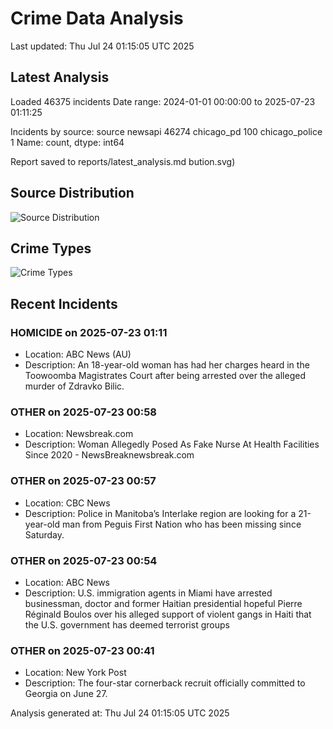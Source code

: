 # Crime Data Analysis
Last updated: Thu Jul 24 01:15:05 UTC 2025

## Latest Analysis

Loaded 46375 incidents
Date range: 2024-01-01 00:00:00 to 2025-07-23 01:11:25

Incidents by source:
source
newsapi           46274
chicago_pd          100
chicago_police        1
Name: count, dtype: int64

Report saved to reports/latest_analysis.md
bution.svg)

## Source Distribution
![Source Distribution](images/source_distribution.svg)

## Crime Types
![Crime Types](images/crime_types.svg)

## Recent Incidents

### HOMICIDE on 2025-07-23 01:11
- Location: ABC News (AU)
- Description: An 18-year-old woman has had her charges heard in the Toowoomba Magistrates Court after being arrested over the alleged murder of Zdravko Bilic.


### OTHER on 2025-07-23 00:58
- Location: Newsbreak.com
- Description: Woman Allegedly Posed As Fake Nurse At Health Facilities Since 2020 - NewsBreaknewsbreak.com


### OTHER on 2025-07-23 00:57
- Location: CBC News
- Description: Police in Manitoba’s Interlake region are looking for a 21-year-old man from Peguis First Nation who has been missing since Saturday.


### OTHER on 2025-07-23 00:54
- Location: ABC News
- Description: U.S. immigration agents in Miami have arrested businessman, doctor and former Haitian presidential hopeful Pierre Réginald Boulos over his alleged support of violent gangs in Haiti that the U.S. government has deemed terrorist groups


### OTHER on 2025-07-23 00:41
- Location: New York Post
- Description: The four-star cornerback recruit officially committed to Georgia on June 27.

Analysis generated at: Thu Jul 24 01:15:05 UTC 2025

